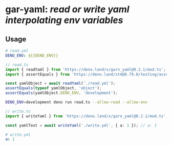 <h1>gar-yaml:  <i>read or write yaml interpolating env variables</i> </h1>

<h2>Usage</h2>

```yaml
# read.yml
DENO_ENV: ${{DENO_ENV}}
```

```ts
// read.ts
import { readYaml } from 'https://deno.land/x/garn_yaml@0.2.1/mod.ts';
import { assertEquals } from 'https://deno.land/std@0.79.0/testing/asserts.ts';

const yamlObject = await readYaml('./read.yml');
assertEquals(typeof yamlObject, 'object');
assertEquals(yamlObject.DENO_ENV, 'development');
```

```bash
DENO_ENV=development deno run read.ts --allow-read --allow-env
```

```ts
// write.ts
import { writeYaml } from 'https://deno.land/x/garn_yaml@0.2.1/mod.ts';

const yamlText = await writeYaml('./write.yml', { a: 1 }); // a: 1
```

```yaml
# write.yml
a: 1
```